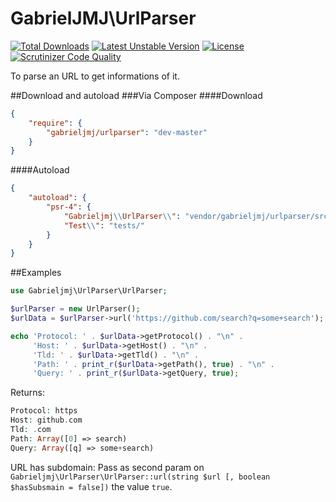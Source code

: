 GabrielJMJ\UrlParser
====================
[![Total Downloads](https://poser.pugx.org/gabrieljmj/urlparser/downloads.png)](https://packagist.org/packages/gabrieljmj/urlparser) [![Latest Unstable Version](https://poser.pugx.org/gabrieljmj/urlparser/v/unstable.png)](https://packagist.org/packages/gabrieljmj/urlparser) [![License](https://poser.pugx.org/gabrieljmj/urlparser/license.png)](https://packagist.org/packages/gabrieljmj/urlparser) [![Scrutinizer Code Quality](https://scrutinizer-ci.com/g/GabrielJMJ/UrlParser/badges/quality-score.png?b=master)](https://scrutinizer-ci.com/g/GabrielJMJ/UrlParser/?branch=master)

To parse an URL to get informations of it.

##Download and autoload
###Via Composer
####Download
```json
{
    "require": {
        "gabrieljmj/urlparser": "dev-master"
    }
}
```
####Autoload
```json
{
    "autoload": {
        "psr-4": {
            "Gabrieljmj\\UrlParser\\": "vendor/gabrieljmj/urlparser/src/Gabrieljmj/UrlParser/",
            "Test\\": "tests/"
        }
    }
}
```
##Examples
```php
use Gabrieljmj\UrlParser\UrlParser;

$urlParser = new UrlParser();
$urlData = $urlParser->url('https://github.com/search?q=some+search');

echo 'Protocol: ' . $urlData->getProtocol() . "\n" .
     'Host: ' . $urlData->getHost() . "\n" .
     'Tld: ' . $urlData->getTld() . "\n" .
     'Path: ' . print_r($urlData->getPath(), true) . "\n" .
     'Query: ' . print_r($urlData->getQuery, true);
```
Returns:
```php
Protocol: https
Host: github.com
Tld: .com
Path: Array([0] => search)
Query: Array([q] => some+search)
```
URL has subdomain: Pass as second param on ```Gabrieljmj\UrlParser\UrlParser::url(string $url [, boolean $hasSubsmain = false])``` the value ```true```.